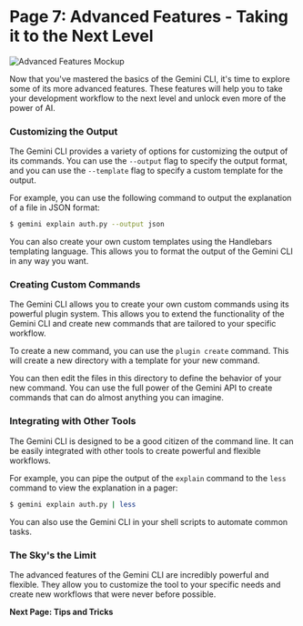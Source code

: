 # Page 7: Advanced Features - Taking it to the Next Level

![Advanced Features Mockup](gemini_cli_advanced_features.png)

Now that you've mastered the basics of the Gemini CLI, it's time to explore some of its more advanced features. These features will help you to take your development workflow to the next level and unlock even more of the power of AI.

### Customizing the Output

The Gemini CLI provides a variety of options for customizing the output of its commands. You can use the `--output` flag to specify the output format, and you can use the `--template` flag to specify a custom template for the output.

For example, you can use the following command to output the explanation of a file in JSON format:

```bash
$ gemini explain auth.py --output json
```

You can also create your own custom templates using the Handlebars templating language. This allows you to format the output of the Gemini CLI in any way you want.

### Creating Custom Commands

The Gemini CLI allows you to create your own custom commands using its powerful plugin system. This allows you to extend the functionality of the Gemini CLI and create new commands that are tailored to your specific workflow.

To create a new command, you can use the `plugin create` command. This will create a new directory with a template for your new command.

You can then edit the files in this directory to define the behavior of your new command. You can use the full power of the Gemini API to create commands that can do almost anything you can imagine.

### Integrating with Other Tools

The Gemini CLI is designed to be a good citizen of the command line. It can be easily integrated with other tools to create powerful and flexible workflows.

For example, you can pipe the output of the `explain` command to the `less` command to view the explanation in a pager:

```bash
$ gemini explain auth.py | less
```

You can also use the Gemini CLI in your shell scripts to automate common tasks.

### The Sky's the Limit

The advanced features of the Gemini CLI are incredibly powerful and flexible. They allow you to customize the tool to your specific needs and create new workflows that were never before possible.

**Next Page: Tips and Tricks**
